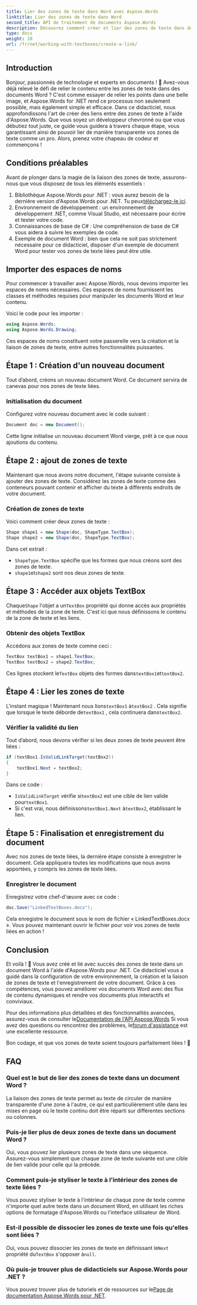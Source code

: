 ```yaml
---
title: Lier des zones de texte dans Word avec Aspose.Words
linktitle: Lier des zones de texte dans Word
second_title: API de traitement de documents Aspose.Words
description: Découvrez comment créer et lier des zones de texte dans des documents Word à l'aide d'Aspose.Words pour .NET. Suivez notre guide complet pour une personnalisation transparente des documents !
type: docs
weight: 10
url: /fr/net/working-with-textboxes/create-a-link/
---
```

## Introduction

Bonjour, passionnés de technologie et experts en documents ! 🌟 Avez-vous déjà relevé le défi de relier le contenu entre les zones de texte dans des documents Word ? C'est comme essayer de relier les points dans une belle image, et Aspose.Words for .NET rend ce processus non seulement possible, mais également simple et efficace. Dans ce didacticiel, nous approfondissons l'art de créer des liens entre des zones de texte à l'aide d'Aspose.Words. Que vous soyez un développeur chevronné ou que vous débutiez tout juste, ce guide vous guidera à travers chaque étape, vous garantissant ainsi de pouvoir lier de manière transparente vos zones de texte comme un pro. Alors, prenez votre chapeau de codeur et commençons !

## Conditions préalables

Avant de plonger dans la magie de la liaison des zones de texte, assurons-nous que vous disposez de tous les éléments essentiels :

1. Bibliothèque Aspose.Words pour .NET : vous aurez besoin de la dernière version d'Aspose.Words pour .NET. Tu peux[téléchargez-le ici](https://releases.aspose.com/words/net/).
2. Environnement de développement : un environnement de développement .NET, comme Visual Studio, est nécessaire pour écrire et tester votre code.
3. Connaissances de base de C# : Une compréhension de base de C# vous aidera à suivre les exemples de code.
4. Exemple de document Word : bien que cela ne soit pas strictement nécessaire pour ce didacticiel, disposer d'un exemple de document Word pour tester vos zones de texte liées peut être utile.

## Importer des espaces de noms

Pour commencer à travailler avec Aspose.Words, nous devons importer les espaces de noms nécessaires. Ces espaces de noms fournissent les classes et méthodes requises pour manipuler les documents Word et leur contenu.

Voici le code pour les importer :

```csharp
using Aspose.Words;
using Aspose.Words.Drawing;
```

Ces espaces de noms constituent votre passerelle vers la création et la liaison de zones de texte, entre autres fonctionnalités puissantes.

## Étape 1 : Création d'un nouveau document

Tout d’abord, créons un nouveau document Word. Ce document servira de canevas pour nos zones de texte liées.

### Initialisation du document

Configurez votre nouveau document avec le code suivant :

```csharp
Document doc = new Document();
```

Cette ligne initialise un nouveau document Word vierge, prêt à ce que nous ajoutions du contenu.

## Étape 2 : ajout de zones de texte

Maintenant que nous avons notre document, l'étape suivante consiste à ajouter des zones de texte. Considérez les zones de texte comme des conteneurs pouvant contenir et afficher du texte à différents endroits de votre document.

### Création de zones de texte

Voici comment créer deux zones de texte :

```csharp
Shape shape1 = new Shape(doc, ShapeType.TextBox);
Shape shape2 = new Shape(doc, ShapeType.TextBox);
```

Dans cet extrait :
- `ShapeType.TextBox` spécifie que les formes que nous créons sont des zones de texte.
- `shape1`et`shape2` sont nos deux zones de texte.

## Étape 3 : Accéder aux objets TextBox

 Chaque`Shape` l'objet a un`TextBox` propriété qui donne accès aux propriétés et méthodes de la zone de texte. C'est ici que nous définissons le contenu de la zone de texte et les liens.

### Obtenir des objets TextBox

Accédons aux zones de texte comme ceci :

```csharp
TextBox textBox1 = shape1.TextBox;
TextBox textBox2 = shape2.TextBox;
```

 Ces lignes stockent le`TextBox` objets des formes dans`textBox1`et`textBox2`.

## Étape 4 : Lier les zones de texte

 L'instant magique ! Maintenant nous lions`textBox1` à`textBox2` . Cela signifie que lorsque le texte déborde de`textBox1` , cela continuera dans`textBox2`.

### Vérifier la validité du lien

Tout d’abord, nous devons vérifier si les deux zones de texte peuvent être liées :

```csharp
if (textBox1.IsValidLinkTarget(textBox2))
{
    textBox1.Next = textBox2;
}
```

Dans ce code :
- `IsValidLinkTarget` vérifie si`textBox2` est une cible de lien valide pour`textBox1`.
-  Si c'est vrai, nous définissons`textBox1.Next` à`textBox2`, établissant le lien.

## Étape 5 : Finalisation et enregistrement du document

Avec nos zones de texte liées, la dernière étape consiste à enregistrer le document. Cela appliquera toutes les modifications que nous avons apportées, y compris les zones de texte liées.

### Enregistrer le document

Enregistrez votre chef-d'œuvre avec ce code :

```csharp
doc.Save("LinkedTextBoxes.docx");
```

Cela enregistre le document sous le nom de fichier « LinkedTextBoxes.docx ». Vous pouvez maintenant ouvrir le fichier pour voir vos zones de texte liées en action !

## Conclusion

Et voilà ! 🎉 Vous avez créé et lié avec succès des zones de texte dans un document Word à l'aide d'Aspose.Words pour .NET. Ce didacticiel vous a guidé dans la configuration de votre environnement, la création et la liaison de zones de texte et l'enregistrement de votre document. Grâce à ces compétences, vous pouvez améliorer vos documents Word avec des flux de contenu dynamiques et rendre vos documents plus interactifs et conviviaux.

 Pour des informations plus détaillées et des fonctionnalités avancées, assurez-vous de consulter le[Documentation de l'API Aspose.Words](https://reference.aspose.com/words/net/) Si vous avez des questions ou rencontrez des problèmes, le[forum d'assistance](https://forum.aspose.com/c/words/8) est une excellente ressource.

Bon codage, et que vos zones de texte soient toujours parfaitement liées ! 🚀

## FAQ

### Quel est le but de lier des zones de texte dans un document Word ?
La liaison des zones de texte permet au texte de circuler de manière transparente d'une zone à l'autre, ce qui est particulièrement utile dans les mises en page où le texte continu doit être réparti sur différentes sections ou colonnes.

### Puis-je lier plus de deux zones de texte dans un document Word ?
Oui, vous pouvez lier plusieurs zones de texte dans une séquence. Assurez-vous simplement que chaque zone de texte suivante est une cible de lien valide pour celle qui la précède.

### Comment puis-je styliser le texte à l’intérieur des zones de texte liées ?
Vous pouvez styliser le texte à l'intérieur de chaque zone de texte comme n'importe quel autre texte dans un document Word, en utilisant les riches options de formatage d'Aspose.Words ou l'interface utilisateur de Word.

### Est-il possible de dissocier les zones de texte une fois qu'elles sont liées ?
 Oui, vous pouvez dissocier les zones de texte en définissant le`Next` propriété du`TextBox` s'opposer à`null`.

### Où puis-je trouver plus de didacticiels sur Aspose.Words pour .NET ?
 Vous pouvez trouver plus de tutoriels et de ressources sur le[Page de documentation Aspose.Words pour .NET](https://reference.aspose.com/words/net/).